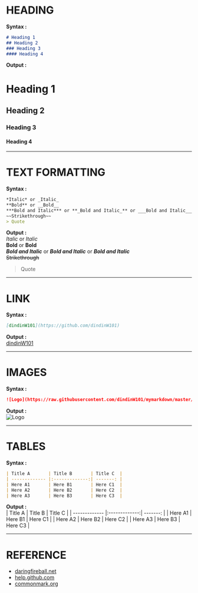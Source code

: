 # HEADING 
**Syntax :**  
```markdown
# Heading 1  
## Heading 2  
### Heading 3  
#### Heading 4  
```
**Output :**    
# Heading 1  
## Heading 2  
### Heading 3  
#### Heading 4  

---
# TEXT FORMATTING
**Syntax :**  
```markdown
*Italic* or _Italic_  
**Bold** or __Bold__  
***Bold and Italic*** or **_Bold and Italic_** or ___Bold and Italic___  
~~Strikethrough~~  
> Quote
```
**Output :**    
*Italic* or _Italic_  
**Bold** or __Bold__  
***Bold and Italic*** or **_Bold and Italic_** or ___Bold and Italic___  
~~Strikethrough~~    
> Quote
---
# LINK
**Syntax :**  
```markdown
[dindinW101](https://github.com/dindinW101)
```
**Output :**  
[dindinW101](https://github.com/dindinW101)

---
# IMAGES
**Syntax :**  
```markdown
![Logo](https://raw.githubusercontent.com/dindinW101/mymarkdown/master/assets/logo.png)
```
**Output :**  
![Logo](https://raw.githubusercontent.com/dindinW101/mymarkdown/master/assets/logo.png)

---
# TABLES
**Syntax :**  
```markdown
| Title A       | Title B       | Title C  |
| ------------- |:-------------:| -------: |
| Here A1       | Here B1       | Here C1  |
| Here A2       | Here B2       | Here C2  |
| Here A3       | Here B3       | Here C3  |
```

**Output :**  
| Title A       | Title B       | Title C  |
| ------------- |:-------------:| -------: |
| Here A1       | Here B1       | Here C1  |
| Here A2       | Here B2       | Here C2  |
| Here A3       | Here B3       | Here C3  |

---
# REFERENCE 
* [daringfireball.net](https://daringfireball.net/projects/markdown/syntax)
* [help.github.com](https://help.github.com/articles/basic-writing-and-formatting-syntax/)
* [commonmark.org](http://commonmark.org/help/)
